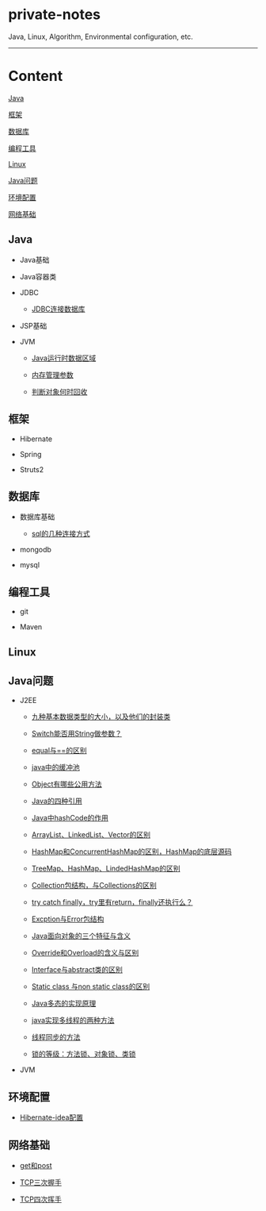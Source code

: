 # private-notes
Java, Linux, Algorithm, Environmental configuration, etc.

---

# Content

[Java](#Java)

[框架](#框架)

[数据库](#数据库)

[编程工具](#编程工具)

[Linux](#Linux)

[Java问题](#Java问题)

[环境配置](#环境配置)

[网络基础](#网络基础)

## Java

+ Java基础

+ Java容器类

+ JDBC

    - [JDBC连接数据库](./Java/JDBC/JDBC连接数据库.md)
    
+ JSP基础

+ JVM

    - [Java运行时数据区域](./Java/JVM/Java运行时数据区域.md)
    
    - [内存管理参数](./Java/JVM/内存管理参数.md)
    
    - [判断对象何时回收](./Java/JVM/判断对象何时回收.md)

## 框架

+ Hibernate

+ Spring

+ Struts2

## 数据库

+ 数据库基础

    - [sql的几种连接方式](./数据库/数据库基础/sql的几种连接方式.md)

+ mongodb

+ mysql

## 编程工具

+ git

+ Maven

## Linux

## Java问题

+ J2EE

    - [九种基本数据类型的大小，以及他们的封装类](./Java问题/J2EE/九种基本数据类型的大小，以及他们的封装类.md)
    
    - [Switch能否用String做参数？](./Java问题/J2EE/Switch能否用String做参数？.md)
    
    - [equal与==的区别](./Java问题/J2EE/equal与==的区别.md)
    
    - [java中的缓冲池](./Java问题/J2EE/java中的缓冲池.md)
    
    - [Object有哪些公用方法](./Java问题/J2EE/Object有哪些公用方法.md)
    
    - [Java的四种引用](./Java问题/J2EE/Java的四种引用.md)
    
    - [Java中hashCode的作用](./Java问题/J2EE/Java中hashCode的作用.md)
    
    - [ArrayList、LinkedList、Vector的区别](./Java问题/J2EE/ArrayList、LinkedList、Vector的区别.md)
    
    - [HashMap和ConcurrentHashMap的区别，HashMap的底层源码](./Java问题/J2EE/HashMap和ConcurrentHashMap的区别，HashMap的底层源码.md)
    
    - [TreeMap、HashMap、LindedHashMap的区别](./Java问题/J2EE/TreeMap、HashMap、LindedHashMap的区别.md)
    
    - [Collection包结构，与Collections的区别](./Java问题/J2EE/Collection包结构，与Collections的区别.md)
    
    - [try catch finally，try里有return，finally还执行么？](./Java问题/J2EE/try%20catch%20finally，try里有return，finally还执行么？.md)
    
    - [Excption与Error包结构](./Java问题/J2EE/Excption与Error包结构.md)
    
    - [Java面向对象的三个特征与含义](./Java问题/J2EE/Java面向对象的三个特征与含义.md)
    
    - [Override和Overload的含义与区别](./Java问题/J2EE/Override和Overload的含义与区别.md)
    
    - [Interface与abstract类的区别](./Java问题/J2EE/Interface与abstract类的区别.md)
    
    - [Static class 与non static class的区别](./Java问题/J2EE/Static%20class%20与non%20static%20class的区别.md)
    
    - [Java多态的实现原理](./Java问题/J2EE/Java多态的实现原理.md)
    
    - [java实现多线程的两种方法](./Java问题/J2EE/java实现多线程的两种方法.md)
    
    - [线程同步的方法](./Java问题/J2EE/线程同步的方法.md)
    
    - [锁的等级：方法锁、对象锁、类锁](./Java问题/J2EE/锁的等级：方法锁、对象锁、类锁.md)
    
+ JVM

## 环境配置

* [Hibernate-idea配置](./环境配置/Hibernate-idea配置.md)

## 网络基础

* [get和post](./网络基础/get和post.md)

* [TCP三次握手](./网络基础/TCP三次握手.md)

* [TCP四次挥手](./网络基础/TCP四次挥手.md)





